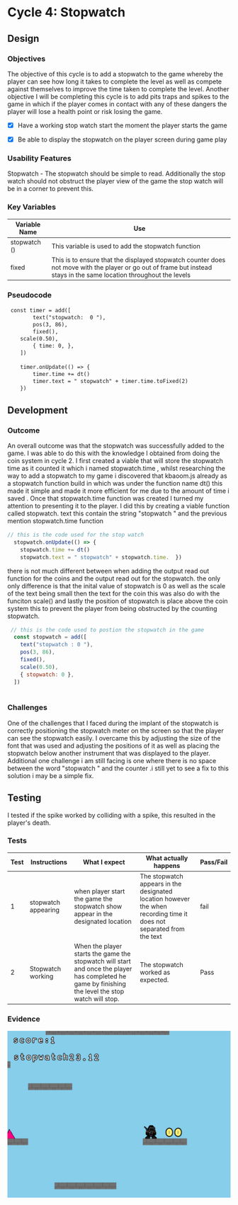 # Cycle 4: Stopwatch

##

## Design

### Objectives

The objective of this cycle is to add a stopwatch to the game whereby the player can see how long it takes to complete the level as well as compete against themselves to improve the time taken to complete the level. Another objective I will be completing this cycle is to add pits traps and spikes to the game in which if the player comes in contact with any of these dangers the player will lose a health point or risk losing the game. &#x20;

* [x] Have a working stop watch start the moment the player starts the game&#x20;
* [x] Be able to display the stopwatch on the player screen during game play&#x20;



### Usability Features

Stopwatch - The stopwatch should be simple to read. Additionally the stop watch should not obstruct the player view of the game the stop watch will be in a corner to prevent this.

### Key Variables

| Variable Name | Use                                                                                                                                                                   |
| ------------- | --------------------------------------------------------------------------------------------------------------------------------------------------------------------- |
| stopwatch ()  | This variable is used to add the stopwatch function                                                                                                                   |
| fixed         | This is to ensure that the displayed stopwatch counter does not move with the player or go out of frame but instead stays in the same location throughout the levels  |

### Pseudocode

```
 const timer = add([
		text("stopwatch:  0 "),
		pos(3, 86),
		fixed(),
    scale(0.50),
		{ time: 0, },
	])

	timer.onUpdate(() => {
		timer.time += dt()
		timer.text = " stopwatch" + timer.time.toFixed(2)
	})
```

## Development

### Outcome

An overall outcome was that the stopwatch was successfully added to the game. I was able to do this with the knowledge I obtained from doing the coin system in cycle 2. I first created a viable that will store the stopwatch time as it counted it which i named stopwatch.time , whilst researching the way to add a stopwatch to my game i discovered that kbaoom.js already as a stopwatch function build in which was under the function name dt() this made it simple and made it more efficient for me due to the amount of time i saved . Once that stopwatch.time function was created I turned my attention to presenting it to the player. I did this by creating a viable function called stopwatch. text this contain the string "stopwatch " and the previous mention stopwatch.time function

```javascript
// this is the code used for the stop watch   
  stopwatch.onUpdate(() => {
    stopwatch.time += dt()
    stopwatch.text = " stopwatch" + stopwatch.time.  })
```

there is not much different between when adding the output read out function for the coins and the output read out for the stopwatch. the only only difference is that the inital value of stopwatch is 0 as well as the scale of the text being small then the text for the coin this was also do with the funciton scale() and lastly the position of stopwatch is place above the coin  system this to prevent the player from being obstructed by the counting stopwatch.&#x20;

```javascript
 // this is the code used to postion the stopwatch in the game  
  const stopwatch = add([
    text("stopwatch : 0 "),
    pos(3, 86),
    fixed(),
    scale(0.50),
    { stopwatch: 0 },
  ])



```

&#x20;

### Challenges

One of the challenges that I faced during the implant of the stopwatch is correctly positioning the stopwatch meter on the screen so that the player can see the stopwatch easily. I overcame this by adjusting the size of the font that was used and adjusting the positions of it as well as placing the stopwatch below another instrument that was displayed to the player. Additional one challenge i am still facing is one where there is no space between the word "stopwatch " and the counter .i still yet to see a fix to this solution i may be a simple fix.

## Testing

I tested if the spike worked by colliding with a spike, this resulted in the player's death.&#x20;

### Tests

| Test | Instructions        | What I expect                                                                                                                                       | What actually happens                                                                                                | Pass/Fail |
| ---- | ------------------- | --------------------------------------------------------------------------------------------------------------------------------------------------- | -------------------------------------------------------------------------------------------------------------------- | --------- |
| 1    | stopwatch appearing | when player start the game the stopwatch show appear in the designated location                                                                     | The stopwatch appears in the designated location however the when recording time it does not separated from the text | fail      |
| 2    | Stopwatch working   | When the player starts the game the stopwatch will start and once the player has completed he game by finishing the level the stop watch will stop. | The stopwatch worked as expected.                                                                                    | Pass      |

### Evidence

![](<../.gitbook/assets/image (25).png>)

